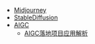 - [Midjourney](/note/midjourney/)
- [StableDiffusion](/note/stableDiffusion/)
- [AIGC](/note/AIGC/)
  - [AIGC落地项目应用解析](/note/AIGC/baseTools)
